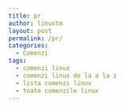 ```yaml
---
title: pr
author: linuxtm
layout: post
permalink: /pr/
categories:
  - Comenzi
tags:
  - comenzi linux
  - comenzi linux de la a la z
  - lista comenzi linux
  - toate comenzile linux
---
```

